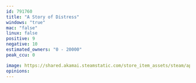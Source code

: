 ```yaml
---
id: 791760
title: "A Story of Distress"
windows: "true"
mac: "false"
linux: false
positive: 9
negative: 10
estimated_owners: "0 - 20000"
peak_ccu: 0

image: https://shared.akamai.steamstatic.com/store_item_assets/steam/apps/791760/header.jpg?t=1668174701
opinions:
---
```

